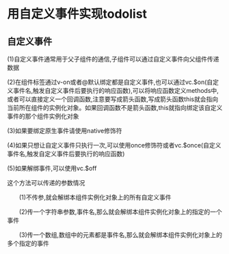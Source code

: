 # 用自定义事件实现todolist
## 自定义事件
<p>(1)自定义事件通常用于父子组件的通信,子组件可以通过自定义事件向父组件传递数据</p>
<p>(2)在组件标签通过v-on或者@默认绑定都是自定义事件,也可以通过vc.$on(自定义事件名,触发自定义事件后要执行的响应函数),可以将响应函数定义methods中,或者可以直接定义一个回调函数,注意要写成箭头函数,写成箭头函数this就会指向当前所在组件的实例化对象。如果回调函数不是箭头函数,this就指向绑定该自定义事件的那个组件实例化对象</p>
<p>(3)如果要绑定原生事件请使用native修饰符</p>
<p>(4)如果只想让自定义事件只执行一次,可以使用once修饰符或者vc.$once(自定义事件名,触发自定义事件后要执行的响应函数)</p>
<p>(5)如果解绑事件,可以使用vc.$off</p>
<p>这个方法可以传递的参数情况</p>
<p>&emsp;&emsp;(1)不传参,就会解绑本组件实例化对象上的所有自定义事件</p>
<p>&emsp;&emsp;(2)传一个字符串参数,事件名,那么就会解绑本组件实例化对象上的指定的一个事件</p>
<p>&emsp;&emsp;(3)传一个数组,数组中的元素都是事件名,那么就会解绑本组件实例化对象上的多个指定的事件</p>
